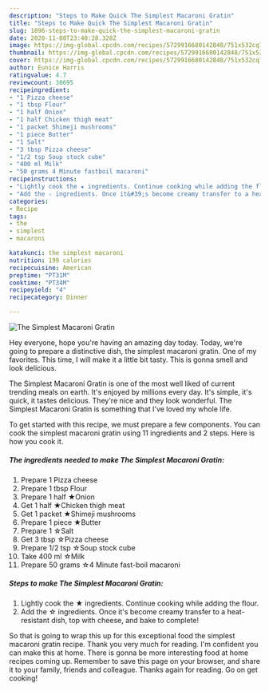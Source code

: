 ```yaml
---
description: "Steps to Make Quick The Simplest Macaroni Gratin"
title: "Steps to Make Quick The Simplest Macaroni Gratin"
slug: 1896-steps-to-make-quick-the-simplest-macaroni-gratin
date: 2020-11-08T23:40:28.328Z
image: https://img-global.cpcdn.com/recipes/5729916680142848/751x532cq70/the-simplest-macaroni-gratin-recipe-main-photo.jpg
thumbnail: https://img-global.cpcdn.com/recipes/5729916680142848/751x532cq70/the-simplest-macaroni-gratin-recipe-main-photo.jpg
cover: https://img-global.cpcdn.com/recipes/5729916680142848/751x532cq70/the-simplest-macaroni-gratin-recipe-main-photo.jpg
author: Eunice Harris
ratingvalue: 4.7
reviewcount: 30695
recipeingredient:
- "1 Pizza cheese"
- "1 tbsp Flour"
- "1 half Onion"
- "1 half Chicken thigh meat"
- "1 packet Shimeji mushrooms"
- "1 piece Butter"
- "1 Salt"
- "3 tbsp Pizza cheese"
- "1/2 tsp Soup stock cube"
- "400 ml Milk"
- "50 grams 4 Minute fastboil macaroni"
recipeinstructions:
- "Lightly cook the ★ ingredients. Continue cooking while adding the flour."
- "Add the ☆ ingredients. Once it&#39;s become creamy transfer to a heat-resistant dish, top with cheese, and bake to complete!"
categories:
- Recipe
tags:
- the
- simplest
- macaroni

katakunci: the simplest macaroni 
nutrition: 199 calories
recipecuisine: American
preptime: "PT31M"
cooktime: "PT34M"
recipeyield: "4"
recipecategory: Dinner

---
```



![The Simplest Macaroni Gratin](https://img-global.cpcdn.com/recipes/5729916680142848/751x532cq70/the-simplest-macaroni-gratin-recipe-main-photo.jpg)

Hey everyone, hope you're having an amazing day today. Today, we're going to prepare a distinctive dish, the simplest macaroni gratin. One of my favorites. This time, I will make it a little bit tasty. This is gonna smell and look delicious.



The Simplest Macaroni Gratin is one of the most well liked of current trending meals on earth. It's enjoyed by millions every day. It's simple, it's quick, it tastes delicious. They're nice and they look wonderful. The Simplest Macaroni Gratin is something that I've loved my whole life.


To get started with this recipe, we must prepare a few components. You can cook the simplest macaroni gratin using 11 ingredients and 2 steps. Here is how you cook it.

<!--inarticleads1-->

##### The ingredients needed to make The Simplest Macaroni Gratin:

1. Prepare 1 Pizza cheese
1. Prepare 1 tbsp Flour
1. Prepare 1 half ★Onion
1. Get 1 half ★Chicken thigh meat
1. Get 1 packet ★Shimeji mushrooms
1. Prepare 1 piece ★Butter
1. Prepare 1 ☆Salt
1. Get 3 tbsp ☆Pizza cheese
1. Prepare 1/2 tsp ☆Soup stock cube
1. Take 400 ml ☆Milk
1. Prepare 50 grams ☆4 Minute fast-boil macaroni




<!--inarticleads2-->

##### Steps to make The Simplest Macaroni Gratin:

1. Lightly cook the ★ ingredients. Continue cooking while adding the flour.
1. Add the ☆ ingredients. Once it&#39;s become creamy transfer to a heat-resistant dish, top with cheese, and bake to complete!




So that is going to wrap this up for this exceptional food the simplest macaroni gratin recipe. Thank you very much for reading. I'm confident you can make this at home. There is gonna be more interesting food at home recipes coming up. Remember to save this page on your browser, and share it to your family, friends and colleague. Thanks again for reading. Go on get cooking!
